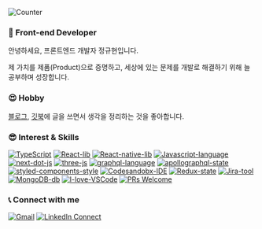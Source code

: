 ![Counter](https://visitor-badge.glitch.me/badge?page_id=JungKyuHyun.visitor-badge)

### 👋  Front-end Developer 

안녕하세요, 프론트엔드 개발자 정규현입니다.

제 가치를 제품(Product)으로 증명하고, 세상에 있는 문제를 개발로 해결하기 위해 늘 공부하며 성장합니다.


### 😍  Hobby 

[블로그](https://code-masterjung.tistory.com), [깃북](https://ajdkfl6445.gitbook.io/study/)에 글을 쓰면서 생각을 정리하는 것을 좋아합니다. <br />

### 😎  Interest & Skills 

[![TypeScript](https://img.shields.io/badge/TypeScript-language-007ACC.svg?logo=typescript)](https://www.typescriptlang.org/)
[![React-lib](https://img.shields.io/badge/React%20and%20hooks-web-61DAFB.svg?logo=react)](https://reactjs.org/)
[![React-native-lib](https://img.shields.io/badge/React%20Native-mobile-61DAFB.svg?logo=react)](https://reactnative.dev/)
[![Javascript-language](https://img.shields.io/badge/Javascript-language-F7DF1E.svg?logo=javascript)](https://www.ecma-international.org/publications/standards/Ecma-262.htm)
[![next-dot-js](https://img.shields.io/badge/nextjs-ssr-000000.svg?logo=vercel)](https://nextjs.org/)
[![three-js](https://img.shields.io/badge/threejs-webgl-000000.svg?logo=webgl)](https://threejs.org/)
[![graphql-language](https://img.shields.io/badge/graphql-language-E10098.svg?logo=graphql)](https://graphql.org/)
[![apollographql-state](https://img.shields.io/badge/apollo-graphql-311C87.svg?logo=apollo-graphql)](https://www.apollographql.com/)
[![styled-components-style](https://img.shields.io/badge/%F0%9F%92%85%20styled--components%20and%20emotion-CssInJs-orange.svg)](https://github.com/styled-components/styled-components)
[![Codesandobx-IDE](https://img.shields.io/badge/Codesandbox-IDE-000000.svg?logo=codesandbox)](https://codesandbox.io/)
[![Redux-state](https://img.shields.io/badge/Redux-web-764ABC.svg?logo=redux)](https://redux.js.org/)
[![Jira-tool](https://img.shields.io/badge/Jira-tool-0052CC.svg?logo=jira-software)](https://www.atlassian.com/software/jira)
[![MongoDB-db](https://img.shields.io/badge/MongoDB-Database-47A248.svg?logo=mongodb)](https://www.mongodb.com/)
[![I-love-VSCode](https://img.shields.io/badge/I%20love-VSCode-007ACC.svg?logo=visual-studio-code)](https://code.visualstudio.com/)
[![PRs Welcome](https://img.shields.io/badge/PRs-welcome-181717.svg?logo=github)](https://github.com/JungKyuHyun)



### 📞  Connect with me  

[![Gmail](https://img.shields.io/badge/%20-Send%20Mail-black?color=14171A&labelColor=ef5350&logo=gmail&logoColor=ffffff)](mailto:ajdkfl6445@gmail.com) 
[![LinkedIn Connect](https://img.shields.io/badge/%20-LinkedIn-black?color=14171A&labelColor=0077b5&logo=linkedin&logoColor=ffffff)](https://www.linkedin.com/in/kyu-hyun/)
